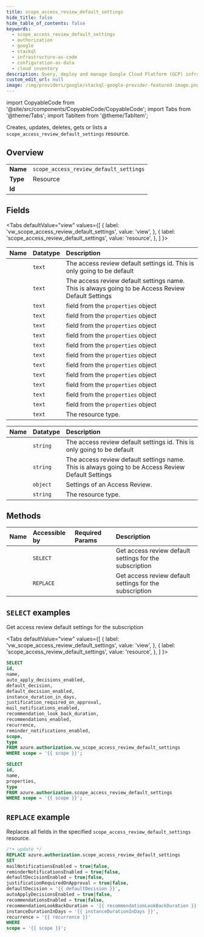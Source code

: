 ```yaml
---
title: scope_access_review_default_settings
hide_title: false
hide_table_of_contents: false
keywords:
  - scope_access_review_default_settings
  - authorization
  - google
  - stackql
  - infrastructure-as-code
  - configuration-as-data
  - cloud inventory
description: Query, deploy and manage Google Cloud Platform (GCP) infrastructure and resources using SQL
custom_edit_url: null
image: /img/providers/google/stackql-google-provider-featured-image.png
---
```


import CopyableCode from '@site/src/components/CopyableCode/CopyableCode';
import Tabs from '@theme/Tabs';
import TabItem from '@theme/TabItem';

Creates, updates, deletes, gets or lists a <code>scope_access_review_default_settings</code> resource.

## Overview
<table><tbody>
<tr><td><b>Name</b></td><td><code>scope_access_review_default_settings</code></td></tr>
<tr><td><b>Type</b></td><td>Resource</td></tr>
<tr><td><b>Id</b></td><td><CopyableCode code="azure.authorization.scope_access_review_default_settings" /></td></tr>
</tbody></table>

## Fields
<Tabs
    defaultValue="view"
    values={[
        { label: 'vw_scope_access_review_default_settings', value: 'view', },
        { label: 'scope_access_review_default_settings', value: 'resource', },
    ]
}>
<TabItem value="view">

| Name | Datatype | Description |
|:-----|:---------|:------------|
| <CopyableCode code="id" /> | `text` | The access review default settings id. This is only going to be default |
| <CopyableCode code="name" /> | `text` | The access review default settings name. This is always going to be Access Review Default Settings |
| <CopyableCode code="auto_apply_decisions_enabled" /> | `text` | field from the `properties` object |
| <CopyableCode code="default_decision" /> | `text` | field from the `properties` object |
| <CopyableCode code="default_decision_enabled" /> | `text` | field from the `properties` object |
| <CopyableCode code="instance_duration_in_days" /> | `text` | field from the `properties` object |
| <CopyableCode code="justification_required_on_approval" /> | `text` | field from the `properties` object |
| <CopyableCode code="mail_notifications_enabled" /> | `text` | field from the `properties` object |
| <CopyableCode code="recommendation_look_back_duration" /> | `text` | field from the `properties` object |
| <CopyableCode code="recommendations_enabled" /> | `text` | field from the `properties` object |
| <CopyableCode code="recurrence" /> | `text` | field from the `properties` object |
| <CopyableCode code="reminder_notifications_enabled" /> | `text` | field from the `properties` object |
| <CopyableCode code="scope" /> | `text` | field from the `properties` object |
| <CopyableCode code="type" /> | `text` | The resource type. |
</TabItem>
<TabItem value="resource">

| Name | Datatype | Description |
|:-----|:---------|:------------|
| <CopyableCode code="id" /> | `string` | The access review default settings id. This is only going to be default |
| <CopyableCode code="name" /> | `string` | The access review default settings name. This is always going to be Access Review Default Settings |
| <CopyableCode code="properties" /> | `object` | Settings of an Access Review. |
| <CopyableCode code="type" /> | `string` | The resource type. |
</TabItem></Tabs>

## Methods
| Name | Accessible by | Required Params | Description |
|:-----|:--------------|:----------------|:------------|
| <CopyableCode code="get" /> | `SELECT` | <CopyableCode code="scope" /> | Get access review default settings for the subscription |
| <CopyableCode code="put" /> | `REPLACE` | <CopyableCode code="scope" /> | Get access review default settings for the subscription |

## `SELECT` examples

Get access review default settings for the subscription

<Tabs
    defaultValue="view"
    values={[
        { label: 'vw_scope_access_review_default_settings', value: 'view', },
        { label: 'scope_access_review_default_settings', value: 'resource', },
    ]
}>
<TabItem value="view">

```sql
SELECT
id,
name,
auto_apply_decisions_enabled,
default_decision,
default_decision_enabled,
instance_duration_in_days,
justification_required_on_approval,
mail_notifications_enabled,
recommendation_look_back_duration,
recommendations_enabled,
recurrence,
reminder_notifications_enabled,
scope,
type
FROM azure.authorization.vw_scope_access_review_default_settings
WHERE scope = '{{ scope }}';
```
</TabItem>
<TabItem value="resource">


```sql
SELECT
id,
name,
properties,
type
FROM azure.authorization.scope_access_review_default_settings
WHERE scope = '{{ scope }}';
```
</TabItem></Tabs>


## `REPLACE` example

Replaces all fields in the specified <code>scope_access_review_default_settings</code> resource.

```sql
/*+ update */
REPLACE azure.authorization.scope_access_review_default_settings
SET 
mailNotificationsEnabled = true|false,
reminderNotificationsEnabled = true|false,
defaultDecisionEnabled = true|false,
justificationRequiredOnApproval = true|false,
defaultDecision = '{{ defaultDecision }}',
autoApplyDecisionsEnabled = true|false,
recommendationsEnabled = true|false,
recommendationLookBackDuration = '{{ recommendationLookBackDuration }}',
instanceDurationInDays = '{{ instanceDurationInDays }}',
recurrence = '{{ recurrence }}'
WHERE 
scope = '{{ scope }}';
```
